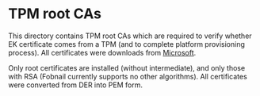 # TPM root CAs

This directory contains TPM root CAs which are required to verify whether EK
certificate comes from a TPM (and to complete platform provisioning process).
All certificates were downloads from
[Microsoft](https://docs.microsoft.com/en-us/windows-server/security/guarded-fabric-shielded-vm/guarded-fabric-install-trusted-tpm-root-certificates).

Only root certificates are installed (without intermediate), and only those with
RSA (Fobnail currently supports no other algorithms). All certificates were
converted from DER into PEM form.
